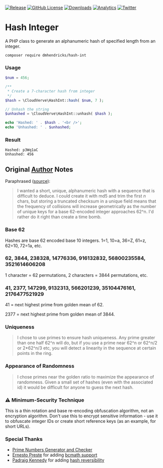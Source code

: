 [![Release](https://img.shields.io/github/release/dmhendricks/hash-int.svg?style=flat-square)](https://github.com/dmhendricks/hash-int/releases)
[![GitHub License](https://img.shields.io/badge/license-MIT-yellow.svg?style=flat-square)](https://raw.githubusercontent.com/dmhendricks/hash-int/master/LICENSE)
[![Downloads](https://img.shields.io/packagist/dt/dmhendricks/hash-int.svg?style=flat-square)](https://packagist.org/packages/dmhendricks/hash-int?utm_source=github.com&utm_medium=referral&utm_content=button&utm_campaign=dmhendricks%2Fhash-int)
[![Analytics](https://ga-beacon.appspot.com/UA-126205765-1/dmhendricks/hash-int?flat)](https://ga-beacon.appspot.com/?utm_source=github.com&utm_medium=campaign&utm_content=button&utm_campaign=dmhendricks%2Fhash-int)
[![Twitter](https://img.shields.io/twitter/url/https/github.com/dmhendricks/hash-int.svg?style=social)](https://twitter.com/danielhendricks)

# Hash Integer

A PHP class to generate an alphanumeric hash of specified length from an integer.

```
composer require dmhendricks/hash-int
```

### Usage

```php
$num = 456;

/**
 * Create a 7-character hash from integer
 */
$hash = \CloudVerve\HashInt::hash( $num, 7 );

// Unhash the string
$unhashed = \CloudVerve\HashInt::unhash( $hash );

echo 'Hashed: ' . $hash . '<br />';
echo 'Unhashed: ' . $unhashed;
```

### Result

```
Hashed: p3Wq1aC
Unhashed: 456
```

## Original [Author](https://github.com/KevBurnsJr) Notes

Paraphrased ([source](http://web.archive.org/web/20130727034425/http://blog.kevburnsjr.com/php-unique-hash)):

> I wanted a short, unique, alphanumeric hash with a sequence that is difficult to deduce. I could create it with md5 and trim the first _n_ chars, but storing a truncated checksum in a unique field means that the frequency of collisions will increase geometrically as the number of unique keys for a base 62-encoded integer approaches 62^n. I'd rather do it right than create a time bomb.


### Base 62
Hashes are base 62 encoded base 10 integers. 1=1, 10=a, 36=Z, 61=z, 62=10, 72=1a, etc.

### 62, 3844, 238328, 14776336, 916132832, 56800235584, 3521614606208
1 character = 62 permutations, 2 characters = 3844 permutations, etc.

### 41, 2377, 147299, 9132313, 566201239, 35104476161, 2176477521929
41 = next highest prime from golden mean of 62.

2377 = next highest prime from golden mean of 3844.

### Uniqueness
> I chose to use primes to ensure hash uniqueness. Any prime greater than one half 62^n will do, but if you use a prime near 62^n or 62^n/2 or 2*62^n/3 etc, you will detect a linearity in the sequence at certain points in the ring.

### Appearance of Randomness
> I chose primes near the golden ratio to maximize the appearance of randomness. Given a small set of hashes (even with the associated id) it would be difficult for anyone to guess the next hash.

### :warning: Minimum-Security Technique
This is a thin rotation and base re-encoding obfuscation algorithm, not an encryption algorithm. Don't use this to encrypt sensitive information - use it to obfuscate integer IDs or create short reference keys (as an example, for short URLs).

### Special Thanks
- [Prime Numbers Generator and Checker](https://www.numberempire.com/primenumbers.php?utm_source=github.com&utm_medium=referral&utm_content=link&utm_campaign=dmhendricks%2Fhash-int)
- [Ernesto Preste](https://www.linkedin.com/in/ernesto-preste-4377912b/) for adding [bcmath support](http://web.archive.org/web/20130727034425/http://blog.kevburnsjr.com/php-unique-hash#comment-2792)
- [Padraig Kennedy](https://twitter.com/Padraig) for adding [hash reversibility](http://web.archive.org/web/20130727034425/http://blog.kevburnsjr.com/php-unique-hash#comment-2805)
